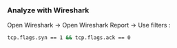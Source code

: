 ### Analyze with Wireshark

Open Wireshark → Open Wireshark Report → Use filters :

```bash
tcp.flags.syn == 1 && tcp.flags.ack == 0
```
